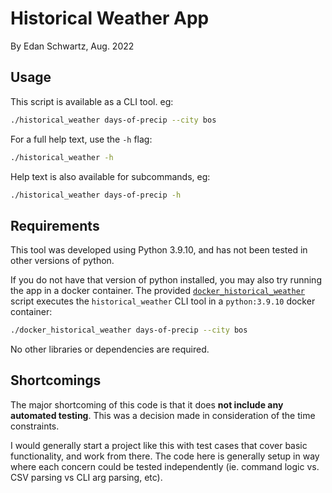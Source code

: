 # Historical Weather App

By Edan Schwartz, Aug. 2022

## Usage

This script is available as a CLI tool. eg:

```sh
./historical_weather days-of-precip --city bos
```

For a full help text, use the `-h` flag:

```sh
./historical_weather -h
```

Help text is also available for subcommands, eg:

```sh
./historical_weather days-of-precip -h
```

## Requirements

This tool was developed using Python 3.9.10, and has not been tested in other versions of python.

If you do not have that version of python installed, you may also try running the app in a docker container. The provided [`docker_historical_weather`](./docker_historical_weather) script executes the `historical_weather` CLI tool in a `python:3.9.10` docker container:

```sh
./docker_historical_weather days-of-precip --city bos
```

No other libraries or dependencies are required.

## Shortcomings

The major shortcoming of this code is that it does **not include any automated testing**. This was a decision made in consideration of the time constraints.

I would generally start a project like this with test cases that cover basic functionality, and work from there. The code here is generally setup in way where each concern could be tested independently (ie. command logic vs. CSV parsing vs CLI arg parsing, etc).